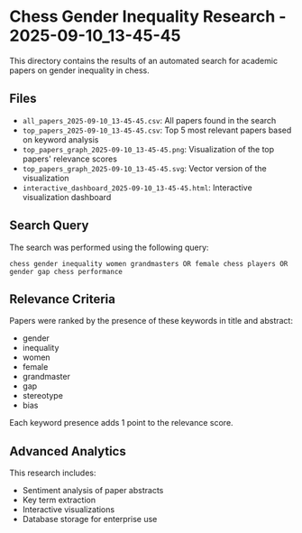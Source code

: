 # Chess Gender Inequality Research - 2025-09-10_13-45-45

This directory contains the results of an automated search for academic papers on gender inequality in chess.

## Files

- `all_papers_2025-09-10_13-45-45.csv`: All papers found in the search
- `top_papers_2025-09-10_13-45-45.csv`: Top 5 most relevant papers based on keyword analysis
- `top_papers_graph_2025-09-10_13-45-45.png`: Visualization of the top papers' relevance scores
- `top_papers_graph_2025-09-10_13-45-45.svg`: Vector version of the visualization
- `interactive_dashboard_2025-09-10_13-45-45.html`: Interactive visualization dashboard

## Search Query

The search was performed using the following query:
```
chess gender inequality women grandmasters OR female chess players OR gender gap chess performance
```

## Relevance Criteria

Papers were ranked by the presence of these keywords in title and abstract:
- gender
- inequality
- women
- female
- grandmaster
- gap
- stereotype
- bias

Each keyword presence adds 1 point to the relevance score.

## Advanced Analytics

This research includes:
- Sentiment analysis of paper abstracts
- Key term extraction
- Interactive visualizations
- Database storage for enterprise use
